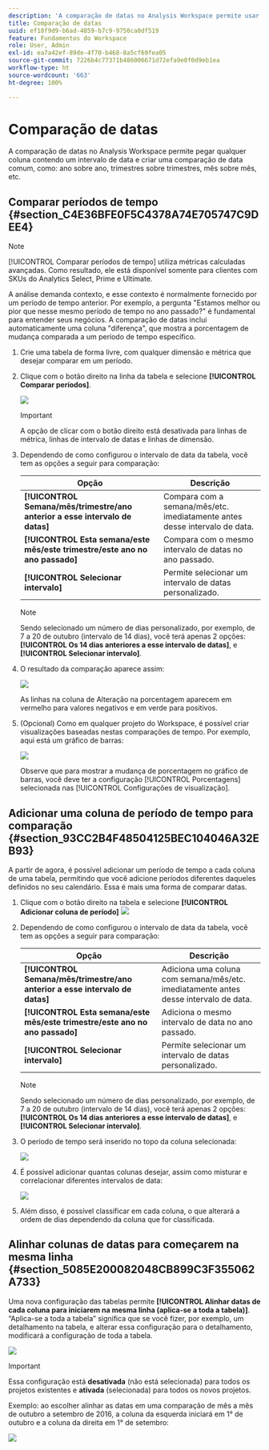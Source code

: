 ```yaml
---
description: 'A comparação de datas no Analysis Workspace permite usar qualquer coluna que contenha um intervalo de datas e criar uma comparação de datas comum, como: ano a ano, trimestre a trimestre, mês a mês, etc.'
title: Comparação de datas
uuid: ef18f9d9-b6ad-4859-b7c9-9750ca0df519
feature: Fundamentos do Workspace
role: User, Admin
exl-id: ea7a42ef-89de-4f70-b468-8a5cf69fea05
source-git-commit: 7226b4c77371b486006671d72efa9e0f0d9eb1ea
workflow-type: ht
source-wordcount: '663'
ht-degree: 100%

---
```


# Comparação de datas

A comparação de datas no Analysis Workspace permite pegar qualquer coluna contendo um intervalo de data e criar uma comparação de data comum, como: ano sobre ano, trimestres sobre trimestres, mês sobre mês, etc.

## Comparar períodos de tempo {#section_C4E36BFE0F5C4378A74E705747C9DEE4}

>[!NOTE]
>[!UICONTROL Comparar períodos de tempo] utiliza métricas calculadas avançadas. Como resultado, ele está disponível somente para clientes com SKUs do Analytics Select, Prime e Ultimate.

A análise demanda contexto, e esse contexto é normalmente fornecido por um período de tempo anterior. Por exemplo, a pergunta &quot;Estamos melhor ou pior que nesse mesmo período de tempo no ano passado?&quot; é fundamental para entender seus negócios. A comparação de datas inclui automaticamente uma coluna &quot;diferença&quot;, que mostra a porcentagem de mudança comparada a um período de tempo específico.

1. Crie uma tabela de forma livre, com qualquer dimensão e métrica que desejar comparar em um período.
1. Clique com o botão direito na linha da tabela e selecione **[!UICONTROL Comparar períodos]**.

   ![](assets/compare-time.png)

   >[!IMPORTANT]
   >
   >A opção de clicar com o botão direito está desativada para linhas de métrica, linhas de intervalo de datas e linhas de dimensão.

1. Dependendo de como configurou o intervalo de data da tabela, você tem as opções a seguir para comparação:

   | Opção | Descrição |
   |---|---|
   | **[!UICONTROL Semana/mês/trimestre/ano anterior a esse intervalo de datas]** | Compara com a semana/mês/etc. imediatamente antes desse intervalo de data. |
   | **[!UICONTROL Esta semana/este mês/este trimestre/este ano no ano passado]** | Compara com o mesmo intervalo de datas no ano passado. |
   | **[!UICONTROL Selecionar intervalo]** | Permite selecionar um intervalo de datas personalizado. |

   >[!NOTE]
   >
   >Sendo selecionado um número de dias personalizado, por exemplo, de 7 a 20 de outubro (intervalo de 14 dias), você terá apenas 2 opções: **[!UICONTROL Os 14 dias anteriores a esse intervalo de datas]**, e **[!UICONTROL Selecionar intervalo]**.

1. O resultado da comparação aparece assim:

   ![](assets/compare-time-result.png)

   As linhas na coluna de Alteração na porcentagem aparecem em vermelho para valores negativos e em verde para positivos.

1. (Opcional) Como em qualquer projeto do Workspace, é possível criar visualizações baseadas nestas comparações de tempo. Por exemplo, aqui está um gráfico de barras:

   ![](assets/compare-time-barchart.png)

   Observe que para mostrar a mudança de porcentagem no gráfico de barras, você deve ter a configuração [!UICONTROL Porcentagens] selecionada nas [!UICONTROL Configurações de visualização].

## Adicionar uma coluna de período de tempo para comparação {#section_93CC2B4F48504125BEC104046A32EB93}

A partir de agora, é possível adicionar um período de tempo a cada coluna de uma tabela, permitindo que você adicione períodos diferentes daqueles definidos no seu calendário. Essa é mais uma forma de comparar datas.

1. Clique com o botão direito na tabela e selecione **[!UICONTROL Adicionar coluna de período]** ![](assets/add-time-period-column.png)

1. Dependendo de como configurou o intervalo de data da tabela, você tem as opções a seguir para comparação:

   | Opção | Descrição |
   |---|---|
   | **[!UICONTROL Semana/mês/trimestre/ano anterior a esse intervalo de datas]** | Adiciona uma coluna com semana/mês/etc. imediatamente antes desse intervalo de data. |
   | **[!UICONTROL Esta semana/este mês/este trimestre/este ano no ano passado]** | Adiciona o mesmo intervalo de data no ano passado. |
   | **[!UICONTROL Selecionar intervalo]** | Permite selecionar um intervalo de datas personalizado. |

   >[!NOTE]
   >
   >Sendo selecionado um número de dias personalizado, por exemplo, de 7 a 20 de outubro (intervalo de 14 dias), você terá apenas 2 opções: **[!UICONTROL Os 14 dias anteriores a esse intervalo de datas]**, e **[!UICONTROL Selecionar intervalo]**.

1. O período de tempo será inserido no topo da coluna selecionada:

   ![](assets/add-time-period-column2.png)

1. É possível adicionar quantas colunas desejar, assim como misturar e correlacionar diferentes intervalos de data:

   ![](assets/add-time-period-column4.png)

1. Além disso, é possível classificar em cada coluna, o que alterará a ordem de dias dependendo da coluna que for classificada.

## Alinhar colunas de datas para começarem na mesma linha {#section_5085E200082048CB899C3F355062A733}

Uma nova configuração das tabelas permite **[!UICONTROL Alinhar datas de cada coluna para iniciarem na mesma linha (aplica-se a toda a tabela)]**. “Aplica-se a toda a tabela” significa que se você fizer, por exemplo, um detalhamento na tabela, e alterar essa configuração para o detalhamento, modificará a configuração de toda a tabela.

![](assets/date-comparison-setting.png)

>[!IMPORTANT]
>
>Essa configuração está **desativada** (não está selecionada) para todos os projetos existentes e **ativada** (selecionada) para todos os novos projetos.

Exemplo: ao escolher alinhar as datas em uma comparação de mês a mês de outubro a setembro de 2016, a coluna da esquerda iniciará em 1° de outubro e a coluna da direita em 1° de setembro:

![](assets/add-time-period-column3.png)

<!-- 

<p>See Jonny Moon's email from November 3. </p>

 -->
